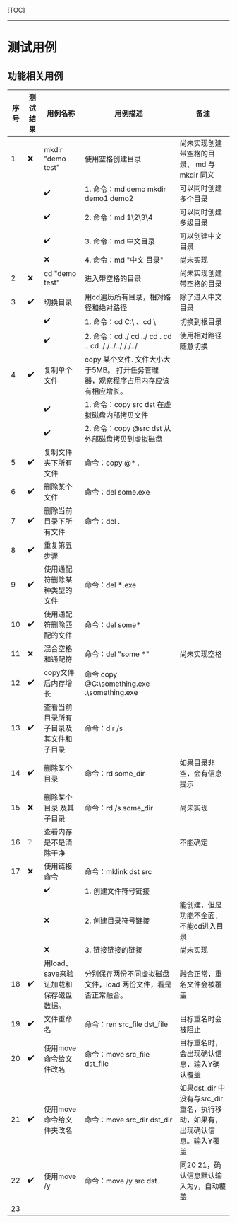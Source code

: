 [TOC]

---

# 测试用例

## 功能相关用例

| 序号 | 测试结果           | 用例名称                               | 用例描述                                                     | 备注                                                         |
| ---- | ------------------ | -------------------------------------- | ------------------------------------------------------------ | ------------------------------------------------------------ |
| 1    | :x:                | mkdir "demo test"                      | 使用空格创建目录                                             | 尚未实现创建带空格的目录、 md 与 mkdir 同义                  |
|      |                    | :heavy_check_mark:                     | 1. 命令：md demo      mkdir demo1 demo2                      | 可以同时创建多个目录                                         |
|      |                    | :heavy_check_mark:                     | 2. 命令：md 1\2\3\4                                          | 可以同时创建多级目录                                         |
|      |                    | :heavy_check_mark:                     | 3. 命令：md 中文目录                                         | 可以创建中文目录                                             |
|      |                    | :x:                                    | 4. 命令：md "中文   目录"                                    | 尚未实现                                                     |
| 2    | :x:                | cd "demo test"                         | 进入带空格的目录                                             | 尚未实现创建带空格的目录                                     |
| 3    | :heavy_check_mark: | 切换目录                               | 用cd遍历所有目录，相对路径和绝对路径                         | 除了进入中文目录                                             |
|      |                    | :heavy_check_mark:                     | 1. 命令：cd C:\ 、cd \                                       | 切换到根目录                                                 |
|      |                    | :heavy_check_mark:                     | 2. 命令：cd ./    cd ../    cd .   cd ..   cd ././../../././../ | 使用相对路径随意切换                                         |
| 4    | :heavy_check_mark: | 复制单个文件                           | copy 某个文件. 文件大小大于5MB。 打开任务管理器，观察程序占用内存应该有相应增长。 |                                                              |
|      |                    | :heavy_check_mark:                     | 1. 命令：copy src dst 在虚拟磁盘内部拷贝文件                 |                                                              |
|      |                    | :heavy_check_mark:                     | 2. 命令：copy @src dst 从外部磁盘拷贝到虚拟磁盘              |                                                              |
| 5    | :heavy_check_mark: | 复制文件夹下所有文件                   | 命令：copy @* .                                              |                                                              |
| 6    | :heavy_check_mark: | 删除某个文件                           | 命令：del some.exe                                           |                                                              |
| 7    | :heavy_check_mark: | 删除当前目录下所有文件                 | 命令：del .                                                  |                                                              |
| 8    | :heavy_check_mark: | 重复第五步骤                           |                                                              |                                                              |
| 9    | :heavy_check_mark: | 使用通配符删除某种类型的文件           | 命令：del *.exe                                              |                                                              |
| 10   | :heavy_check_mark: | 使用通配符删除匹配的文件               | 命令：del some*                                              |                                                              |
| 11   | :x:                | 混合空格和通配符                       | 命令：del "some *"                                           | 尚未实现空格                                                 |
| 12   | :heavy_check_mark: | copy文件后内存增长                     | 命令 copy @C:\something.exe .\something.exe                  |                                                              |
| 13   | :heavy_check_mark: | 查看当前目录所有子目录及其文件和子目录 | 命令：dir /s                                                 |                                                              |
| 14   | :heavy_check_mark: | 删除某个目录                           | 命令：rd some_dir                                            | 如果目录非空，会有信息提示                                   |
| 15   | :x:                | 删除某个目录 及其子目录                | 命令：rd /s some_dir                                         | 尚未实现                                                     |
| 16   | :grey_question:    | 查看内存是不是清除干净                 |                                                              | 不能确定                                                     |
| 17   | :x:                | 使用链接命令                           | 命令：mklink dst src                                         |                                                              |
|      |                    | :heavy_check_mark:                     | 1. 创建文件符号链接                                          |                                                              |
|      |                    | :x:                                    | 2. 创建目录符号链接                                          | 能创建，但是功能不全面，不能cd进入目录                       |
|      |                    | :x:                                    | 3. 链接链接的链接                                            | 尚未实现                                                     |
| 18   | :heavy_check_mark: | 用load、save来验证加载和保存磁盘数据。 | 分别保存两份不同虚拟磁盘文件，load 两份文件，看是否正常融合。 | 融合正常，重名文件会被覆盖                                   |
| 19   | :heavy_check_mark: | 文件重命名                             | 命令：ren src_file dst_file                                  | 目标重名时会被阻止                                           |
| 20   | :heavy_check_mark: | 使用move命令给文件改名                 | 命令：move src_file dst_file                                 | 目标重名时，会出现确认信息，输入Y确认覆盖                    |
| 21   | :heavy_check_mark: | 使用move命令给文件夹改名               | 命令：move src_dir dst_dir                                   | 如果dst_dir 中没有与src_dir重名，执行移动，如果有，出现确认信息。输入Y覆盖 |
| 22   | :heavy_check_mark: | 使用move /y                            | 命令：move /y src dst                                        | 同20 21，确认信息默认输入为y，自动覆盖                       |
| 23   |                    |                                        |                                                              |                                                              |